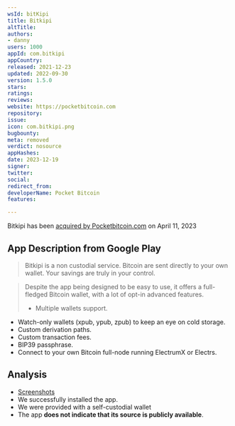 ```yaml
---
wsId: bitKipi
title: Bitkipi
altTitle: 
authors:
- danny
users: 1000
appId: com.bitkipi
appCountry: 
released: 2021-12-23
updated: 2022-09-30
version: 1.5.0
stars: 
ratings: 
reviews: 
website: https://pocketbitcoin.com
repository: 
issue: 
icon: com.bitkipi.png
bugbounty: 
meta: removed
verdict: nosource
appHashes: 
date: 2023-12-19
signer: 
twitter: 
social: 
redirect_from: 
developerName: Pocket Bitcoin
features: 

---
```


Bitkipi has been [acquired by Pocketbitcoin.com](https://pocketbitcoin.com/blog/posts/pocket-acquires-bitkipi) on April 11, 2023

## App Description from Google Play 

> Bitkipi is a non custodial service. Bitcoin are sent directly to your own wallet. Your savings are truly in your control.

> Despite the app being designed to be easy to use, it offers a full-fledged Bitcoin wallet, with a lot of opt-in advanced features.
>
> - Multiple wallets support.
- Watch-only wallets (xpub, ypub, zpub) to keep an eye on cold storage.
- Custom derivation paths.
- Custom transaction fees.
- BIP39 passphrase.
- Connect to your own Bitcoin full-node running ElectrumX or Electrs.

## Analysis 

- [Screenshots](https://twitter.com/BitcoinWalletz/status/1656965762601607169)
- We successfully installed the app. 
- We were provided with a self-custodial wallet 
- The app **does not indicate that its source is publicly available**. 
